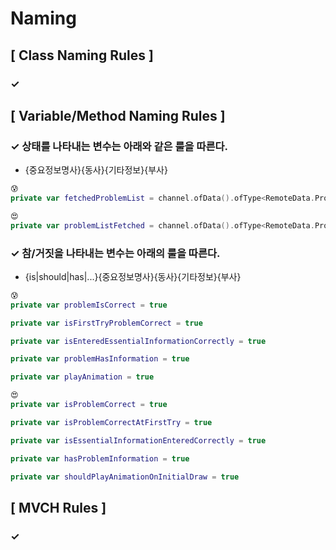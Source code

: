 # Naming

## [ Class Naming Rules ]

### ✓ 

## [ Variable/Method Naming Rules ]

### ✓ 상태를 나타내는 변수는 아래와 같은 룰을 따른다.

- {중요정보명사}{동사}{기타정보}{부사}

``` kotlin
😰
private var fetchedProblemList = channel.ofData().ofType<RemoteData.Problem.Fetched>

😍
private var problemListFetched = channel.ofData().ofType<RemoteData.Problem.Fetched>
```

### ✓ 참/거짓을 나타내는 변수는 아래의 룰을 따른다.

- {is|should|has|...}{중요정보명사}{동사}{기타정보}{부사}

``` kotlin 
😰
private var problemIsCorrect = true

private var isFirstTryProblemCorrect = true

private var isEnteredEssentialInformationCorrectly = true

private var problemHasInformation = true

private var playAnimation = true

😍
private var isProblemCorrect = true

private var isProblemCorrectAtFirstTry = true

private var isEssentialInformationEnteredCorrectly = true

private var hasProblemInformation = true

private var shouldPlayAnimationOnInitialDraw = true

```

## [ MVCH Rules ]

### ✓ 
